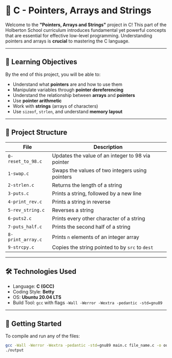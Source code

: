# 📌 C - Pointers, Arrays and Strings

Welcome to the **"Pointers, Arrays and Strings"** project in C! This part of the Holberton School curriculum introduces fundamental yet powerful concepts that are essential for effective low-level programming. Understanding pointers and arrays is **crucial** to mastering the C language.

---

## 🧠 Learning Objectives

By the end of this project, you will be able to:

- Understand what **pointers** are and how to use them
- Manipulate variables through **pointer dereferencing**
- Understand the relationship between **arrays** and **pointers**
- Use **pointer arithmetic**
- Work with **strings** (arrays of characters)
- Use `sizeof`, `strlen`, and understand **memory layout**

---

## 📂 Project Structure

| File                  | Description                                     |
|-----------------------|-------------------------------------------------|
| `0-reset_to_98.c`     | Updates the value of an integer to 98 via pointer |
| `1-swap.c`            | Swaps the values of two integers using pointers |
| `2-strlen.c`          | Returns the length of a string                  |
| `3-puts.c`            | Prints a string, followed by a new line         |
| `4-print_rev.c`       | Prints a string in reverse                      |
| `5-rev_string.c`      | Reverses a string                               |
| `6-puts2.c`           | Prints every other character of a string        |
| `7-puts_half.c`       | Prints the second half of a string              |
| `8-print_array.c`     | Prints `n` elements of an integer array         |
| `9-strcpy.c`          | Copies the string pointed to by `src` to `dest` |

---

## 🛠️ Technologies Used

- Language: **C (GCC)**
- Coding Style: **Betty**
- OS: **Ubuntu 20.04 LTS**
- Build Tool: `gcc` with flags `-Wall -Werror -Wextra -pedantic -std=gnu89`

---

## 🚀 Getting Started

To compile and run any of the files:

```bash
gcc -Wall -Werror -Wextra -pedantic -std=gnu89 main.c file_name.c -o output
./output
